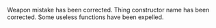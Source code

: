 Weapon mistake has been corrected.
Thing constructor name has been corrected.
Some useless functions have been expelled.
